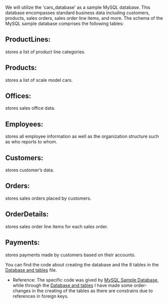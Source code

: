 We will utilize the 'cars_database' as a sample MySQL database. This database encompasses standard business data including customers, products, sales orders, sales order line items, and more. 
The schema of the MySQL sample database comprises the following tables:

## ProductLines: 
stores a list of product line categories.

## Products:     
stores a list of scale model cars.

## Offices:      
stores sales office data.

## Employees:  
stores all employee information as well as the organization structure such as who reports to whom.

## Customers: 
stores customer’s data.

## Orders:     
stores sales orders placed by customers.

## OrderDetails: 
stores sales order line items for each sales order.

## Payments: 
stores payments made by customers based on their accounts.

You can find the code about creating the database and the 8 tables in the [Database and tables](https://github.com/VasilisPappas/SQL.Cars_database/blob/main/Database%20and%20tables) file.

* Reference: The specific code was gived by [MySQL Sample Database](https://www.mysqltutorial.org/mysql-sample-database.aspx), while  through the [Database and tables](https://github.com/VasilisPappas/SQL.Cars_database/blob/main/Database%20and%20tables) I have made some order-changes in the creating of the tables as there are constrains due to references in foreign keys.







